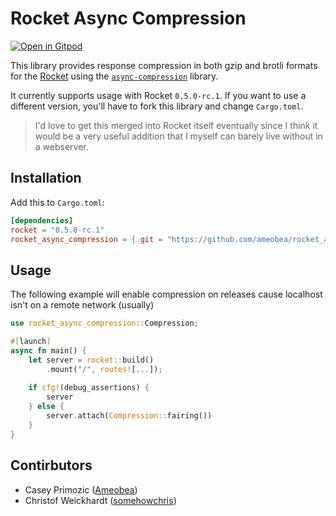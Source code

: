 # Rocket Async Compression
[![Open in Gitpod](https://gitpod.io/button/open-in-gitpod.svg)](https://gitpod.io/#https://github.com/ameobea/rocket_async_compression)

This library provides response compression in both gzip and brotli formats for the [Rocket](https://rocket.rs/) using the [`async-compression`](https://docs.rs/async-compression/0.3.8/async_compression/) library.

It currently supports usage with Rocket `0.5.0-rc.1`.  If you want to use a different version, you'll have to fork this library and change `Cargo.toml`.

> I'd love to get this merged into Rocket itself eventually since I think it would be a very useful addition that I myself can barely live without in a webserver.

## Installation

Add this to `Cargo.toml`:

```toml
[dependencies]
rocket = "0.5.0-rc.1"
rocket_async_compression = { git = "https://github.com/ameobea/rocket_async_compression.git" }
```

## Usage


The following example will enable compression on releases cause localhost isn't on a remote network (usually)
```rs
use rocket_async_compression::Compression;

#[launch]
async fn main() {
    let server = rocket::build()
        .mount("/", routes![...]);
        
    if cfg!(debug_assertions) {
        server
    } else {
        server.attach(Compression::fairing())
    }
}
```

## Contirbutors
- Casey Primozic ([Ameobea](https://github.com/Ameobea))
- Christof Weickhardt ([somehowchris](https://github.com/somehowchris))
